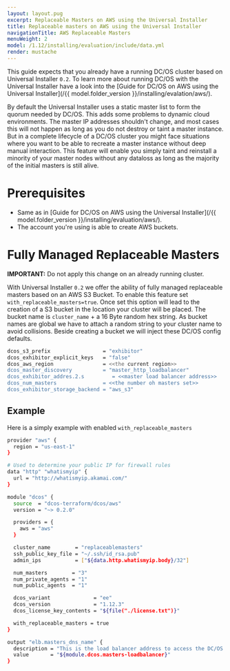 ```yaml
---
layout: layout.pug
excerpt: Replaceable Masters on AWS using the Universal Installer
title: Replaceable masters on AWS using the Universal Installer
navigationTitle: AWS Replaceable Masters
menuWeight: 2
model: /1.12/installing/evaluation/include/data.yml
render: mustache
---
```


This guide expects that you already have a running DC/OS cluster based on Universal Installer `0.2`. To learn more about running DC/OS with the Universal Installer have a look into the [Guide for DC/OS on AWS using the Universal Installer](/{{ model.folder_version }}/installing/evalation/aws/).

By default the Universal Installer uses a static master list to form the quorum needed by DC/OS. This adds some problems to dynamic cloud environments. The master IP addresses shouldn't change, and most cases this will not happen as long as you do not destroy or taint a master instance. But in a complete lifecycle of a DC/OS cluster you might face situations where you want to be able to recreate a master instance without deep manual interaction. This feature will enable you simply taint and reinstall a minority of your master nodes without any dataloss as long as the majority of the initial masters is still alive.

# Prerequisites
- Same as in [Guide for DC/OS on AWS using the Universal Installer](/{{ model.folder_version }}/installing/evaluation/aws/).
- The account you're using is able to create AWS buckets.

# Fully Managed Replaceable Masters

<p class="message--important"><strong>IMPORTANT:</strong> Do not apply this change on an already running cluster.</p>

With Universal Installer `0.2` we offer the ability of fully managed replaceable masters based on an AWS S3 Bucket. To enable this feature set `with_replaceable_masters=true`. Once set this option will lead to the creation of a S3 bucket in the location your cluster will be placed. The bucket name is `cluster_name` + a 16 Byte random hex string. As bucket names are global we have to attach a random string to your cluster name to avoid collisions. Beside creating a bucket we will inject these DC/OS config defaults.

```bash
dcos_s3_prefix                 = "exhibitor"
dcos_exhibitor_explicit_keys   = "false"
dcos_aws_region                = <<the current region>>
dcos_master_discovery          = "master_http_loadbalancer"
dcos_exhibitor_addres.2.s         = <<master load balancer address>>
dcos_num_masters               = <<the number oh masters set>>
dcos_exhibitor_storage_backend = "aws_s3"
```

## Example
Here is a simply example with enabled `with_replaceable_masters`

```bash
provider "aws" {
  region = "us-east-1"
}

# Used to determine your public IP for firewall rules
data "http" "whatismyip" {
  url = "http://whatismyip.akamai.com/"
}

module "dcos" {
  source  = "dcos-terraform/dcos/aws"
  version = "~> 0.2.0"

  providers = {
    aws = "aws"
  }

  cluster_name        = "replaceablemasters"
  ssh_public_key_file = "~/.ssh/id_rsa.pub"
  admin_ips           = ["${data.http.whatismyip.body}/32"]

  num_masters        = "3"
  num_private_agents = "1"
  num_public_agents  = "1"

  dcos_variant              = "ee"
  dcos_version              = "1.12.3"
  dcos_license_key_contents = "${file("./license.txt")}"

  with_replaceable_masters = true
}

output "elb.masters_dns_name" {
  description = "This is the load balancer address to access the DC/OS UI"
  value       = "${module.dcos.masters-loadbalancer}"
}
```
